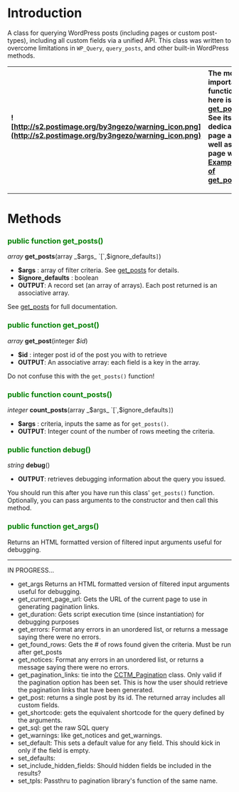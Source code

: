 

# Introduction #

A class for querying WordPress posts (including pages or custom post-types), including all custom fields via a unified API.  This class was written to overcome limitations in `WP_Query`, `query_posts`, and other built-in WordPress methods.

| ![http://s2.postimage.org/by3ngezo/warning_icon.png](http://s2.postimage.org/by3ngezo/warning_icon.png) | The most important function here is [get\_posts](get_posts.md).  See its dedicated page as well as the page with [Examples of get\_posts()](get_posts_examples.md). |
|:--------------------------------------------------------------------------------------------------------|:--------------------------------------------------------------------------------------------------------------------------------------------------------------------|


---


# Methods #

### <font color='green'>public function get_posts()</font> ###

_array_ **get\_posts**(array _$args_ `[`,$ignore\_defaults`]`)

  * **$args** : array of filter criteria.  See [get\_posts](get_posts.md) for details.
  * **$ignore\_defaults** : boolean
  * **OUTPUT**: A record set (an array of arrays). Each post returned is an associative array.

See [get\_posts](get_posts.md) for full documentation.

### <font color='green'>public function get_post()</font> ###

_array_ **get\_post**(integer _$id_)

  * **$id** : integer post id of the post you with to retrieve
  * **OUTPUT**: An associative array: each field is a key in the array.

Do not confuse this with the `get_posts()` function!


### <font color='green'>public function count_posts()</font> ###

_integer_ **count\_posts**(array _$args_ `[`,$ignore\_defaults`]`)

  * **$args** : criteria, inputs the same as for `get_posts()`.
  * **OUTPUT**: Integer count of the number of rows meeting the criteria.

### <font color='green'>public function debug()</font> ###

_string_ **debug**()

  * **OUTPUT**: retrieves debugging information about the query you issued.

You should run this after you have run this class' `get_posts()` function.  Optionally, you can pass arguments to the constructor and then call this method.

### <font color='green'>public function get_args()</font> ###

Returns an HTML formatted version of filtered input arguments useful for debugging.


---


IN PROGRESS...

  * get\_args Returns an HTML formatted version of filtered input arguments useful for debugging.
  * get\_current\_page\_url: Gets the URL of the current page to use in generating pagination links.
  * get\_duration: Gets script execution time (since instantiation) for debugging purposes
  * get\_errors: Format any errors in an unordered list, or returns a message saying there were no errors.
  * get\_found\_rows: Gets the # of rows found given the criteria.  Must be run after get\_posts
  * get\_notices: Format any errors in an unordered list, or returns a message saying there were no errors.
  * get\_pagination\_links: tie into the [CCTM\_Pagination](CCTM_Pagination.md) class. Only valid if the pagination option has been set.  This is how the user should retrieve the pagination links that have been generated.
  * get\_post: returns a single post by its id.  The returned array includes all custom fields.
  * get\_shortcode: gets the equivalent shortcode for the query defined by the arguments.
  * get\_sql: get the raw SQL query
  * get\_warnings: like get\_notices and get\_warnings.
  * set\_default: This sets a default value for any field.  This should kick in only if the field is empty.
  * set\_defaults:
  * set\_include\_hidden\_fields: Should hidden fields be included in the results?
  * set\_tpls: Passthru to pagination library's function of the same name.